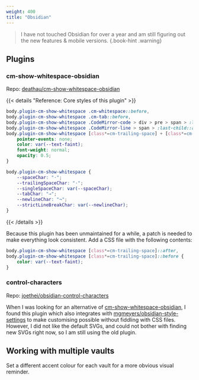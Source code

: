 ```yaml
---
weight: 400
title: "Obsidian"
---
```


> I have not touched Obsidian for over a year and am still figuring out the new features \& mobile versions.
{.book-hint .warning}

## Plugins

### cm-show-whitespace-obsidian

Repo: [deathau/cm-show-whitespace-obsidian](https://github.com/deathau/cm-show-whitespace-obsidian)

{{< details "Reference: Core styles of this plugin" >}}
```css
body.plugin-cm-show-whitespace .cm-whitespace::before,
body.plugin-cm-show-whitespace .cm-tab::before,
body.plugin-cm-show-whitespace .CodeMirror-code > div > pre > span > :last-child:after,
body.plugin-cm-show-whitespace .CodeMirror-line > span > :last-child::after,
body.plugin-cm-show-whitespace [class*=cm-trailing-space] + [class*=cm-trailing-space]:last-child::after {
    pointer-events: none;
    color: var(--text-faint);
    font-weight: normal;
    opacity: 0.5;
}

body.plugin-cm-show-whitespace {
    --spaceChar: "·";
    --trailingSpaceChar: "·";
    --singleSpaceChar: var(--spaceChar);
    --tabChar: "→";
    --newlineChar: "¬";
    --strictLineBreakChar: var(--newlineChar);
}
```
{{< /details >}}

Because this plugin has been unmaintained for a while, a patch is needed to make everything look consistent. Add a CSS file with the following contents:

```css
body.plugin-cm-show-whitespace [class*=cm-trailing-space]::after,
body.plugin-cm-show-whitespace [class*=cm-trailing-space]::before {
    color: var(--text-faint);
}
```

### control-characters

Repo: [joethei/obsidian-control-characters](https://github.com/joethei/obsidian-control-characters)

When I was looking for an alternative of [cm-show-whitespace-obsidian](#cm-show-whitespace-obsidian), I found this plugin which also integrates with [mgmeyers/obsidian-style-settings](https://github.com/mgmeyers/obsidian-style-settings) to make customising possible without fiddling with CSS files. However, I did not like the default SVGs, and could not bother with finding new SVGs right now, so I am still using the old plugin.


## Working with multiple vaults

Set a different accent colour for each vault for a more obvious visual reminder.
